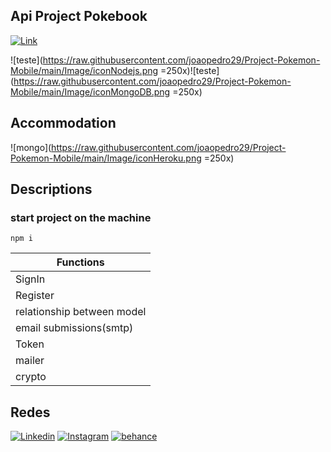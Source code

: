 
## Api Project Pokebook
[![Link](https://img.shields.io/badge/-Project_Mobile-FACF5A?style=flat-square&logo=Color=fff&link=https://github.com/joaopedro29/Project-Pokemon-Mobile)](https://github.com/joaopedro29/Project-Pokemon-Mobile)


![teste](https://raw.githubusercontent.com/joaopedro29/Project-Pokemon-Mobile/main/Image/iconNodejs.png =250x)![teste](https://raw.githubusercontent.com/joaopedro29/Project-Pokemon-Mobile/main/Image/iconMongoDB.png =250x)

## Accommodation

![mongo](https://raw.githubusercontent.com/joaopedro29/Project-Pokemon-Mobile/main/Image/iconHeroku.png =250x)

## Descriptions

### start project on the machine
```
npm i
```


| Functions  | 
| ------------------- |
| SignIn | 
| Register |
| relationship between model |
| email submissions(smtp) |
| Token |
| mailer|
| crypto |


## Redes
[![Linkedin](https://img.shields.io/badge/-LinkedIn-blue?style=flat-square&logo=Linkedin&logoColor=white&link=https://www.linkedin.com/in/joão-pedro-pereira-de-souza-91a0b51b6)](https://www.linkedin.com/in/joão-pedro-pereira-de-souza-91a0b51b6) [![Instagram](https://img.shields.io/badge/-Instagram-9b59b6?style=flat-square&logo=Instagram&logoColor=white&link=https://www.instagram.com/jppereirass/)](https://www.instagram.com/jppereirass/) [![behance](https://img.shields.io/badge/-behance-2980b9?style=flat-square&logo=behance&logoColor=white&link=https://www.behance.net/joopedrosouza3)](https://www.behance.net/joopedrosouza3)
